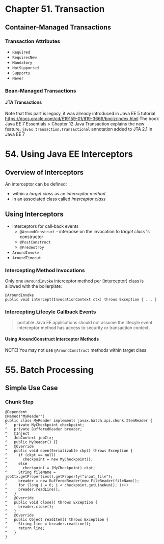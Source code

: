 # Chapter 51. Transaction
## Container-Managed Transactions
### Transaction Attributes
 * `Required`
 * `RequiresNew`
 * `Mandatory`
 * `NotSupported`
 * `Supports`
 * `Never`
### Bean-Managed Transactions
#### JTA Transactions
Note that this part is legacy, it was already introduced in Java EE 5 tutorial https://docs.oracle.com/cd/E19159-01/819-3669/bnciz/index.html The book Java EE 7 Essentials > Chapter 12 Java Transaction explains the new feature, `javax.transaction.Transactional` annotation added to JTA 2.1 in Java EE 7

# 54. Using Java EE Interceptors
## Overview of Interceptors
An interceptor can be defined: 
 * within a *target class* as an *interceptor method*
 * in an associated class called *interceptor class*
## Using Interceptors

* interceptors for call-back events
  * `@AroundConstruct` - interpose on the invocation fo *target class* 's constructor
  * `@PostConstruct`
  * `@Predestroy`
* `AroundInvoke`
* `AroundTimeout`

### Intercepting Method Invocations
Only one `@AroundInvoke` interceptor method per (interceptor) class is allowed with the boilerplate:

```
@AroundInvoke
public void intercept(InvocationContext ctx) throws Exception { ... }
```
### Intercepting Lifecyle Callback Events
> portable Java EE applications should not assume the lifecyle event interceptor method has access to security or transaction context.
#### Using AroundConstruct Interceptor Methods
NOTE! You may not use `@AroundConstruct` methods within target class

# 55. Batch Processing
## Simple Use Case
### Chunk Step
```
@Dependent
@Named("MyReader")
public class MyReader implements javax.batch.api.chunk.ItemReader {
^	private MyCheckpoint checkpoint;
^	private BufferedReader breader;
^	@Inject
^	JobContext jobCtx;
^	public MyReader() {}
^	@Override
^	public void open(Serializable ckpt) throws Exception {
^	  if (ckpt == null)
^	    checkpoint = new MyCheckpoint();
^	  else
^	    checkpoint = (MyCheckpoint) ckpt;
^	  String fileName = jobCtx.getProperties().getProperty("input_file");
^	  breader = new BufferedReader(new FileReader(fileName));
^	  for (long i = 0; i < checkpoint.getLineNum(); i++)
^	  breader.readLine();
^	}
^	@Override
^	public void close() throws Exception {
^	  breader.close();
^	}
^	@Override
^	public Object readItem() throws Exception {
^	  String line = breader.readLine();
^	  return line;
^	}
}
``` 
